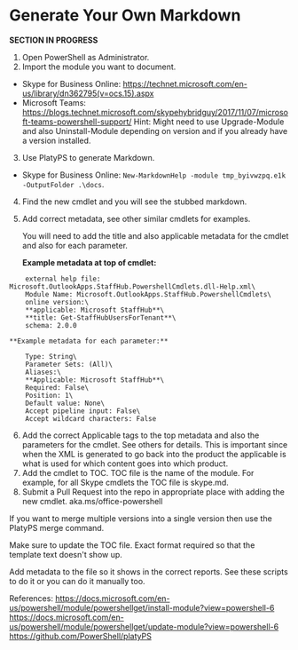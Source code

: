 # Generate Your Own Markdown
**SECTION IN PROGRESS**

1. Open PowerShell as Administrator.
2. Import the module you want to document.
- Skype for Business Online: https://technet.microsoft.com/en-us/library/dn362795(v=ocs.15).aspx
- Microsoft Teams: https://blogs.technet.microsoft.com/skypehybridguy/2017/11/07/microsoft-teams-powershell-support/
   Hint: Might need to use Upgrade-Module and also Uninstall-Module depending on version and if you already have a version installed.
3. Use PlatyPS to generate Markdown.
- Skype for Business Online: `New-MarkdownHelp -module tmp_byivwzpq.e1k -OutputFolder .\docs`.
4. Find the new cmdlet and you will see the stubbed markdown.
5. Add correct metadata, see other similar cmdlets for examples.
    
    You will need to add the title and also applicable metadata for the cmdlet and also for each parameter.

    **Example metadata at top of cmdlet:**

```
    external help file: Microsoft.OutlookApps.StaffHub.PowershellCmdlets.dll-Help.xml\
    Module Name: Microsoft.OutlookApps.StaffHub.PowershellCmdlets\
    online version:\
    **applicable: Microsoft StaffHub**\
    **title: Get-StaffHubUsersForTenant**\
    schema: 2.0.0
```


    **Example metadata for each parameter:**

```
    Type: String\
    Parameter Sets: (All)\
    Aliases:\
    **Applicable: Microsoft StaffHub**\
    Required: False\
    Position: 1\
    Default value: None\
    Accept pipeline input: False\
    Accept wildcard characters: False
```

6. Add the correct Applicable tags to the top metadata and also the parameters for the cmdlet. 
    See others for details. 
    This is important since when the XML is generated to go back into the product the applicable is what is used for which content goes into which product.
7. Add the cmdlet to TOC. TOC file is the name of the module. 
    For example, for all Skype cmdlets the TOC file is skype.md.
8. Submit a Pull Request into the repo in appropriate place with adding the new cmdlet. aka.ms/office-powershell



If you want to merge multiple versions into a single version then use the PlatyPS merge command.

Make sure to update the TOC file. Exact format required so that the template text doesn't show up.

Add metadata to the file so it shows in the correct reports. See these scripts to do it or you can do it manually too.


References:
https://docs.microsoft.com/en-us/powershell/module/powershellget/install-module?view=powershell-6
https://docs.microsoft.com/en-us/powershell/module/powershellget/update-module?view=powershell-6
https://github.com/PowerShell/platyPS
